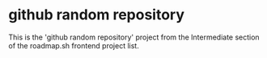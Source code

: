 # github random repository

This is the 'github random repository' project from the Intermediate section of the roadmap.sh frontend project list.
